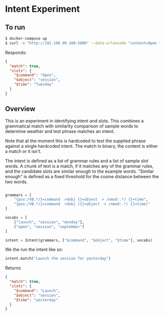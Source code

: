 # Intent Experiment


## To run


```bash
$ docker-compose up
$ curl -G "http://192.168.99.100:5000" --data-urlencode "content=Open the session from Tuesday"
```

Responds:

```json
{
  "match": true, 
  "slots": {
    "$command": "Open", 
    "$object": "session", 
    "$time": "Tuesday"
  }
}
```

## Overview

This is an experiment in identifying intent and slots. 
This combines a grammatical match with similarity comparison 
of sample words to determine weather and
test phrase matches an intent.

Note that at the moment this is hardcoded to test the supplied phrase
against a single hardcoded intent. The match in binary, the content is 
either a match or it isn't.

The intent is defined as a list of grammar rules and a list of sample slot words.
A chunk of text is a match, if it matches any of the grammar rules, and the candidate
slots are similar enough to the example words. "Similar enough" is defined as a fixed
threshold for the cosine distance between the two words.

```python

grammars = [
    "{pos:/VB.*/}=command  >dobj {}=object  > /nmod:.*/ {}=time",
    "{pos:/VB.*/}=command  >dobj ({}=object  > /nmod:.*/ {}=time)"
]

vocabs = [
    ["launch", "session", "monday"],
    ["open", "session", "september"]
]

intent = Intent(grammars, ["$command", "$object", "$time"], vocabs)
```

We the run the intent like so:

```python
intent.match("Launch the session for yesterday")
```

Returns

```json
{
  "match": true, 
  "slots": {
    "$command": "Launch", 
    "$object": "session", 
    "$time": "yesterday"
  }
}
```




